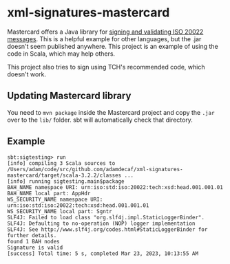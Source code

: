 # xml-signatures-mastercard

Mastercard offers a Java library for [signing and validating ISO 20022 messages](https://github.com/Mastercard/xmlsignverify-core-java).
This is a helpful example for other languages, but the .jar doesn't seem published anywhere. This project is an example of using the code
in Scala, which may help others.

This project also tries to sign using TCH's recommended code, which doesn't work.

## Updating Mastercard library

You need to `mvn package` inside the Mastercard project and copy the `.jar` over to the `lib/` folder. sbt will automatically check that directory.

## Example

```
sbt:sigtesting> run
[info] compiling 3 Scala sources to /Users/adam/code/src/github.com/adamdecaf/xml-signatures-mastercard/target/scala-3.2.2/classes ...
[info] running sigtesting.main$package
BAH_NAME namespace URI: urn:iso:std:iso:20022:tech:xsd:head.001.001.01
BAH_NAME local part: AppHdr
WS_SECURITY_NAME namespace URI: urn:iso:std:iso:20022:tech:xsd:head.001.001.01
WS_SECURITY_NAME local part: Sgntr
SLF4J: Failed to load class "org.slf4j.impl.StaticLoggerBinder".
SLF4J: Defaulting to no-operation (NOP) logger implementation
SLF4J: See http://www.slf4j.org/codes.html#StaticLoggerBinder for further details.
found 1 BAH nodes
Signature is valid
[success] Total time: 5 s, completed Mar 23, 2023, 10:13:55 AM
```
